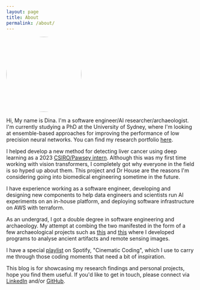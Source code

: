 ```yaml
---
layout: page
title: About
permalink: /about/
---
```

<img src="profile-image.jpeg" width="200" style="border-radius:50%"><br>

Hi, My name is Dina. I'm a software engineer/AI researcher/archaeologist. I'm currently studying a PhD at the University of Sydney, where I'm looking at ensemble-based approaches for improving the performance of low precision neural networks. You can find my research portfolio [here](https://www.sydney.edu.au/engineering/about/our-people/research-students/dinakazemibeidokhti-kazemibeidokhti-671.html).  

I helped develop a new method for detecting liver cancer using deep learning as a 2023 [CSIRO/Pawsey intern](https://pawsey.org.au/alumni/). Although this was my first time working with vision transformers, I completely got why everyone in the field is so hyped up about them. This project and Dr House are the reasons I'm considering going into biomedical engineering sometime in the future.  
 
I have experience working as a software engineer, developing and designing new components to help data engineers and scientists run AI experiments on an in-house platform, and deploying software infrastructure on AWS with terraform.  

As an undergrad, I got a double degree in software engineering and archaeology. My attempt at combing the two manifested in the form of a few archaeological projects such as [this](https://sciences.ucf.edu/anthropology/kerkenes/) and [this](https://nauticalarch.org/projects/cape-gelidonya-late-bronze-age-shipwreck-excavation/) where I developed programs to analyse ancient artifacts and remote sensing images. 

I have a special [playlist](https://open.spotify.com/playlist/5BfSIIFLNbveywBgmaYdy9?si=089ad7d7cbbd4467) on Spotify, "Cinematic Coding", which I use to carry me through those coding moments that need a bit of inspiration.

This blog is for showcasing my research findings and personal projects, hope you find them useful. If you'd like to get in touch, please connect via [LinkedIn](https://www.linkedin.com/in/dina-kazemi-beidokhti-309187167/) and/or [GitHub](https://github.com/dinakazemi).